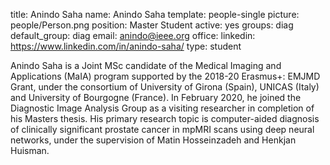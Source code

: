 title: Anindo Saha
name: Anindo Saha
template: people-single
picture: people/Person.png
position: Master Student
active: yes
groups: diag
default_group: diag
email: anindo@ieee.org
office: 
linkedin: https://www.linkedin.com/in/anindo-saha/
type: student

Anindo Saha is a Joint MSc candidate of the Medical Imaging and Applications (MaIA) program supported by the 2018-20 Erasmus+: EMJMD Grant, under the consortium of University of Girona (Spain), UNICAS (Italy) and University of Bourgogne (France). In February 2020, he joined the Diagnostic Image Analysis Group as a visiting researcher in completion of his Masters thesis. His primary research topic is computer-aided diagnosis of clinically significant prostate cancer in mpMRI scans using deep neural networks, under the supervision of Matin Hosseinzadeh and Henkjan Huisman.